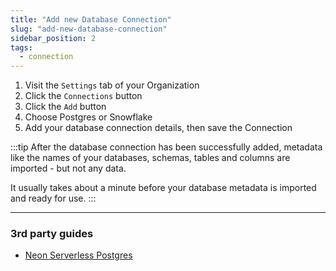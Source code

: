 ```yaml
---
title: "Add new Database Connection"
slug: "add-new-database-connection"
sidebar_position: 2
tags:
  - connection
---
```

1. Visit the `Settings` tab of your Organization
1. Click the `Connections` button
1. Click the `Add` button
4. Choose Postgres or Snowflake
5. Add your database connection details, then save the Connection

:::tip
After the database connection has been successfully added, metadata like the names of your databases, schemas, tables and columns are imported - but not any data.

It usually takes about a minute before your database metadata is imported and ready for use.
:::

***

### 3rd party guides

- [Neon Serverless Postgres](/docs/tutorials/neon-add-connection.md)

